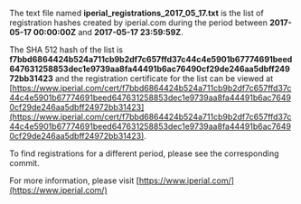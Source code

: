 The text file named **iperial_registrations_2017_05_17.txt** is the list of registration hashes created by iperial.com during the period between **2017-05-17 00:00:00Z** and **2017-05-17 23:59:59Z**.

The SHA 512 hash of the list is **f7bbd6864424b524a711cb9b2df7c657ffd37c44c4e5901b67774691beed647631258853dec1e9739aa8fa44491b6ac76490cf29de246aa5dbff24972bb31423** and the registration certificate for the list can be viewed at [https://www.iperial.com/cert/f7bbd6864424b524a711cb9b2df7c657ffd37c44c4e5901b67774691beed647631258853dec1e9739aa8fa44491b6ac76490cf29de246aa5dbff24972bb31423](https://www.iperial.com/cert/f7bbd6864424b524a711cb9b2df7c657ffd37c44c4e5901b67774691beed647631258853dec1e9739aa8fa44491b6ac76490cf29de246aa5dbff24972bb31423).

To find registrations for a different period, please see the corresponding commit.

For more information, please visit [https://www.iperial.com/](https://www.iperial.com/)
